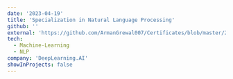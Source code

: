 ```yaml
---
date: '2023-04-19'
title: 'Specialization in Natural Language Processing'
github: ''
external: 'https://github.com/ArmanGrewal007/Certificates/blob/master/2023_04_19_Coursera_NLPmain.pdf'
tech:
  - Machine-Learning
  - NLP
company: 'DeepLearning.AI'
showInProjects: false
---
```




